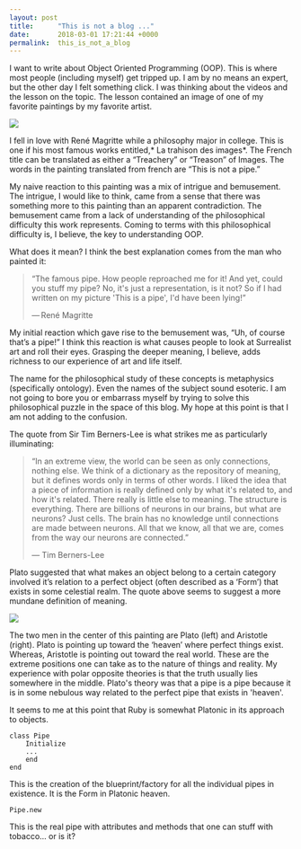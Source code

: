 ```yaml
---
layout: post
title:      "This is not a blog ..."
date:       2018-03-01 17:21:44 +0000
permalink:  this_is_not_a_blog
---
```



I want to write about Object Oriented Programming (OOP). This is where most people (including myself) get tripped up. I am by no means an expert, but the other day I felt something click. I was thinking about the videos and the lesson on the topic. The lesson contained an image of one of my favorite paintings by my favorite artist. 

![](https://upload.wikimedia.org/wikipedia/en/b/b9/MagrittePipe.jpg)

I fell in love with René Magritte while a philosophy major in college. This is one if his most famous works entitled,* La trahison des images*. The French title can be translated as either a “Treachery” or “Treason” of Images. The words in the painting translated from french are “This is not a pipe.”  

My naive reaction to this painting was a mix of intrigue and bemusement. The intrigue, I would like to think, came from a sense that there was something more to this painting than an apparent contradiction. The bemusement came from a lack of understanding of the philosophical difficulty this work represents. Coming to terms with this philosophical difficulty is, I believe, the key to understanding OOP. 

What does it mean? I think the best explanation comes from the man who painted it:

> “The famous pipe. How people reproached me for it! And yet, could you stuff my pipe? No, it's just a representation, is it not? So if I had written on my picture 'This is a pipe', I'd have been lying!”
> 
> — René Magritte

My initial reaction which gave rise to the bemusement was, “Uh, of course that’s a pipe!” I think this reaction is what causes people to look at Surrealist art and roll their eyes. Grasping the deeper meaning, I believe, adds richness to our experience of art and life itself. 

The name for the philosophical study of these concepts is metaphysics (specifically ontology). Even the names of the subject sound esoteric. I am not going to bore you or embarrass myself by trying to solve this philosophical puzzle in the space of this blog. My hope at this point is that I am not adding to the confusion. 
	
The quote from Sir Tim Berners-Lee is what strikes me as particularly illuminating:

> “In an extreme view, the world can be seen as only connections, nothing else. We think of a dictionary as the repository of meaning, but it defines words only in terms of other words. I liked the idea that a piece of information is really defined only by what it's related to, and how it's related. There really is little else to meaning. The structure is everything. There are billions of neurons in our brains, but what are neurons? Just cells. The brain has no knowledge until connections are made between neurons. All that we know, all that we are, comes from the way our neurons are connected.”
> 
> ― Tim Berners-Lee

Plato suggested that what makes an object belong to a certain category involved it’s relation to a perfect object (often described as a ‘Form’) that exists in some celestial realm. The quote above seems to suggest a more mundane definition of meaning. 



![](https://upload.wikimedia.org/wikipedia/commons/thumb/4/49/%22The_School_of_Athens%22_by_Raffaello_Sanzio_da_Urbino.jpg/800px-%22The_School_of_Athens%22_by_Raffaello_Sanzio_da_Urbino.jpg)

The two men in the center of this painting are Plato (left) and Aristotle (right). Plato is pointing up toward the ‘heaven’ where perfect things exist. Whereas, Aristotle is pointing out toward the real world. These are the extreme positions one can take as to the nature of things and reality. My experience with polar opposite theories is that the truth usually lies somewhere in the middle.  Plato's theory was that a pipe is a pipe because it is in some nebulous way related to the perfect pipe that exists in 'heaven'.  

It seems to me at this point that Ruby is somewhat Platonic in its approach to objects. 

```
class Pipe
    Initialize
    ... 
    end
end
```

This is the creation of the blueprint/factory for all the individual pipes in existence. It is the Form in Platonic heaven.


`Pipe.new `


This is the real pipe with attributes and methods that one can stuff with tobacco... or is it?

